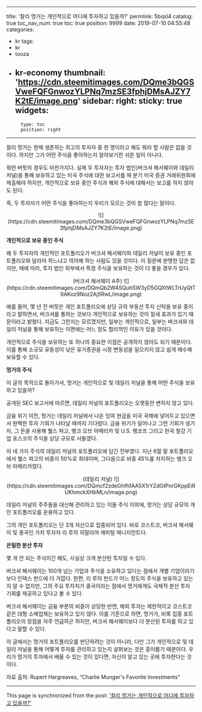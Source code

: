
---
title: '찰리 멍거는 개인적으로 어디에 투자하고 있을까?'
permlink: 5bqsl4
catalog: true
toc_nav_num: true
toc: true
position: 9999
date: 2019-07-10 04:55:48
categories:
- kr
tags:
- kr
- tooza
- kr-economy
thumbnail: 'https://cdn.steemitimages.com/DQme3bQGSVweFQFGnwozYLPNq7mzSE3fphjDMsAJZY7K2tE/image.png'
sidebar:
    right:
        sticky: true
widgets:
    -
        type: toc
        position: right
---


찰리 멍거는 현재 생존하는 최고의 투자자 중 한 명이라고 해도 뭐라 할 사람은 없을 것이다. 하지만 그가 어떤 주식을 좋아하는지 알아보기란 쉬운 일이 아니다.​

워런 버핏의 경우도 마찬가지다. 실제 두 투자자는 투자 법인(버크셔 해서웨이와 데일리 저널)을 통해 보유하고 있는 미국 주식에 대한 보고서를 매 분기 미국 증권 거래위원회에 제출해야 하지만, 개인적으로 보유 중인 주식과 해외 주식에 대해서는 보고를 하지 않아도 된다.​

즉, 두 투자자가 어떤 주식을 좋아하는지 우리가 모르는 것이 참 많다는 말이다.

<center>
![](https://cdn.steemitimages.com/DQme3bQGSVweFQFGnwozYLPNq7mzSE3fphjDMsAJZY7K2tE/image.png)
</center>

**개인적으로 보유 중인 주식**

왜 두 투자자의 개인적인 포트폴리오가 버크셔 해서웨이와 데일리 저널이 보유 중인 포트폴리오와 달라야 하느냐고 의아해 하는 사람도 있을 것이다. 이 질문에 분명한 답은 없지만, 때에 따라, 투자 법인 외부에서 특정 주식을 보유하는 것이 더 좋을 경우가 있다.

<center>
(버크셔 해서웨이 A주)
![](https://cdn.steemitimages.com/DQmQb2W4SQuhSW3yD5GQXtWLTrUyQtT9AKoz9Noz2Aj5RwL/image.png)
</center>

예를 들어, 몇 년 전 버핏은 개인 포트폴리오에 상당 규의 부동산 투자 신탁을 보유 중이라고 말하면서, 버크셔를 통하는 것보다 개인적으로 보유하는 것이 절세 효과가 있기 때문이라고 밝혔다. 지금도 그런지는 모르겠지만, 일부는 개인적으로, 일부는 버크셔와 데일리 저널을 통해 보유하는 이면에는 어느 정도 합리적인 이유가 있을 것이다.​

개인적으로 주식을 보유하는 또 하나의 중요한 이점은 공개하지 않아도 되기 때문이다. 이를 통해 소규모 유동성이 낮은 유가증권을 시장 변동성을 일으키지 않고 쉽게 매수해 보유할 수 있다.​

**멍거의 주식**​

이 글의 목적으로 돌아가서, 멍거는 개인적으로 및 데일리 저널을 통해 어떤 주식을 보유하고 있을까?​

공개된 SEC 보고서에 따르면, 데일리 저널의 포트폴리오는 오랫동안 변하지 않고 있다.​

금융 위기 이전, 멍거는 데일리 저널에서 나온 잉여 현금을 미국 국채에 넣어두고 있으면서 완벽한 투자 기회가 나타날 때까지 기다렸다. 금융 위기가 일어나고 그런 기회가 생기자, 그 돈을 사용해 웰스 파고, 뱅크 오브 아메리카 및 U.S. 뱅코프 그리고 한국 철강 기업 포스코의 주식을 상당 규모로 사들였다.​

이 네 가지 주식의 데일리 저널의 포트폴리오에 담긴 전부였다. 지난 6월 말 포트폴리오에서 웰스 파고의 비중이 50%로 최대이며, 그다음으로 비중 45%를 차지하는 뱅크 오브 아메리카였다.
​
<center>
(데일리 저널)
![](https://cdn.steemitimages.com/DQmcf2zdeGhfh1AA5X1rYZdGtPnrGKppEiRUKhmckXHbMLn/image.png)
</center>

데일리 저널의 주주들을 대신해 관리하고 있는 이들 주식 이외에, 멍거는 상당 규모의 개인 포트폴리오를 운용하고 있다.​

그의 개인 포트폴리오는 단 3개 자산으로 집중되어 있다. 바로 코스트코, 버크셔 해서웨이 및 중국인 가치 투자자 리 루의 히말라야 캐피털 매니지먼트다.​

**은밀한 분산 투자**​

몇 개 안 되는 주식이긴 해도, 사실상 크게 분산된 투자일 수 있다.​

버크셔 해서웨이는 100개 넘는 기업과 주식을 소유하고 있다는 점에서 개별 기업이라기보다 인덱스 펀드에 더 가깝다. 한편, 리 루의 펀드가 어느 정도의 주식을 보유하고 있는지 알 수 없지만, 그의 주요 투자처가 중국이라는 점에서 멍거에게도 국제적 분산 투자 기회를 제공하고 있다고 볼 수 있다.​

버크셔 해서웨이는 금융 부문의 비중이 상당한 반면, 해외 투자는 제한적이고 코스트코 같은 대형 소매업체는 보유하고 있지 않다. 이를 기준으로 하면, 멍거가, 비록 집중 포트폴리오의 장점을 자주 언급하곤 하지만, 버크셔 해서웨이보다 더 분산된 투자를 하고 있다고 말할 수 있다.​

이 글에서는 멍거의 포트폴리오를 판단하려는 것이 아니라, 다만 그가 개인적으로 및 데일리 저널을 통해 어떻게 투자를 관리하고 있는지 살펴보는 것은 흥미롭기 때문이다. 우리가 멍거의 투자에서 배울 수 있는 것이 있다면, 자신이 알고 있는 곳에 투자한다는 것이다.​

자료 출처: Rupert Hargreaves, “Charlie Munger's Favorite Investments”

- - -

This page is synchronized from the post: ['찰리 멍거는 개인적으로 어디에 투자하고 있을까?'](https://steemit.com/@pius.pius/5bqsl4)
